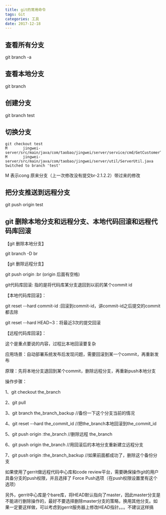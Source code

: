 ```yaml
---
title: git的常用命令
tags: Git
categories: 工具
date: 2017-12-18
---
```


## 查看所有分支

git branch -a

## 查看本地分支
git branch 

## 创建分支
git branch test

## 切换分支
```
git checkout test
M       jingwei-server/src/main/java/com/taobao/jingwei/server/service/cmd/GetCustomerTarCmd.java  
M       jingwei-server/src/main/java/com/taobao/jingwei/server/util/ServerUtil.java  
Switched to branch 'test'  
```
M 表示cong 原来分支（上一次修改没有提交br-2.1.2.2）带过来的修改
## 把分支推送到远程分支
git push origin test  


## git 删除本地分支和远程分支、本地代码回滚和远程代码库回滚
【git 删除本地分支】

git branch -D br

 

【git 删除远程分支】

git push origin :br  (origin 后面有空格)

 

git代码库回滚: 指的是将代码库某分支退回到以前的某个commit id

【本地代码库回滚】：

git reset --hard commit-id :回滚到commit-id，讲commit-id之后提交的commit都去除

git reset --hard HEAD~3：将最近3次的提交回滚

 

【远程代码库回滚】：

这个是重点要说的内容，过程比本地回滚要复杂

应用场景：自动部署系统发布后发现问题，需要回滚到某一个commit，再重新发布

原理：先将本地分支退回到某个commit，删除远程分支，再重新push本地分支

操作步骤：

1、git checkout the_branch

2、git pull

3、git branch the_branch_backup //备份一下这个分支当前的情况

4、git reset --hard the_commit_id //把the_branch本地回滚到the_commit_id

5、git push origin :the_branch //删除远程 the_branch

6、git push origin the_branch //用回滚后的本地分支重新建立远程分支

7、git push origin :the_branch_backup //如果前面都成功了，删除这个备份分支

如果使用了gerrit做远程代码中心库和code review平台，需要确保操作git的用户具备分支的push权限，并且选择了 Force Push选项（在push权限设置里有这个选项）

另外，gerrit中心库是个bare库，将HEAD默认指向了master，因此master分支是不能进行删除操作的，最好不要选择删除master分支的策略，换用其他分支。如果一定要这样做，可以考虑到gerrit服务器上修改HEAD指针。。。不建议这样搞

